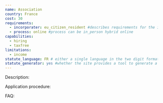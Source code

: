 ```yaml
---
name: Association
country: France
cost: 30
requirements:
  - incorporater: eu_citizen_resident #describes requirements for the incorporator. options are: anyone eu_citizen eu_citizen_resident resident national
  - process: online #process can be in_person hybrid online
capabilities:
  - hiring
  - taxfree
limitations:
  - income
statute_language: FR # either a single language in the two digit format, or a array of languages.
statute_generator: yes #whether the site provides a tool to generate a template for statutes or incorporation documents in the necessary language
---
```


Description:

Application procedure:

FAQ:
